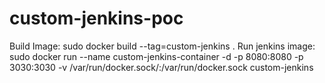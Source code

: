 # custom-jenkins-poc
Build Image:
sudo docker build --tag=custom-jenkins .
Run jenkins image:
sudo docker run --name custom-jenkins-container -d -p 8080:8080 -p 3030:3030 -v /var/run/docker.sock/:/var/run/docker.sock custom-jenkins
